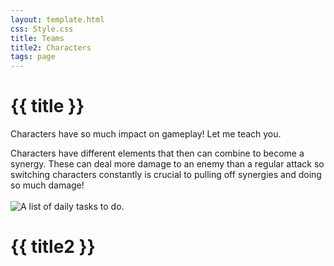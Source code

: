 ```yaml
---
layout: template.html
css: Style.css
title: Teams
title2: Characters
tags: page
---
```


<div class="center">

# {{ title }}
Characters have so much impact on gameplay! Let me teach you.

<div class="tip1">
Characters have different elements that then can combine to become a synergy. These can deal more damage to an enemy than a regular attack so switching characters constantly is crucial to pulling off synergies and doing so much damage!
<br></br>
<div class="imgbox"><img class="img2" src="..\img\reactChrt.png" alt="A list of daily tasks to do."></div>
</div>

# {{ title2 }}

</div>